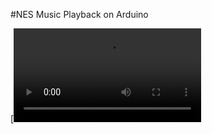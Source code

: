 #NES Music Playback on Arduino

[![(Bad) Recording of the already-messy playback](https://github.com/khedoros/nes_music_translate/blob/master/playZelda/zeldaPlayback.mp4)
